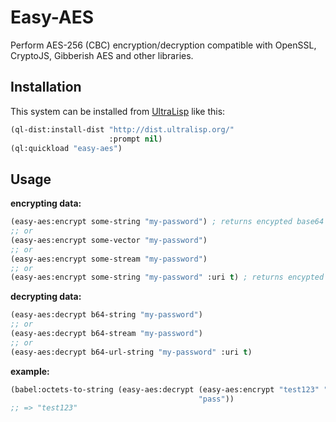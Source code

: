 # Easy-AES

Perform AES-256 (CBC) encryption/decryption compatible with OpenSSL, CryptoJS,
Gibberish AES and other libraries.

## Installation

This system can be installed from [UltraLisp](https://ultralisp.org/) like this:

```lisp
(ql-dist:install-dist "http://dist.ultralisp.org/"
                      :prompt nil)
(ql:quickload "easy-aes")
```

## Usage

**encrypting data:**

```lisp
(easy-aes:encrypt some-string "my-password") ; returns encypted base64 string
;; or
(easy-aes:encrypt some-vector "my-password")
;; or
(easy-aes:encrypt some-stream "my-password")
;; or
(easy-aes:encrypt some-string "my-password" :uri t) ; returns encypted base64 string suitable for URL
```

**decrypting data:**

```lisp
(easy-aes:decrypt b64-string "my-password")
;; or
(easy-aes:decrypt b64-stream "my-password")
;; or
(easy-aes:decrypt b64-url-string "my-password" :uri t)
```

**example:**

```lisp
(babel:octets-to-string (easy-aes:decrypt (easy-aes:encrypt "test123" "pass") 
                                          "pass")) 
;; => "test123"
```
